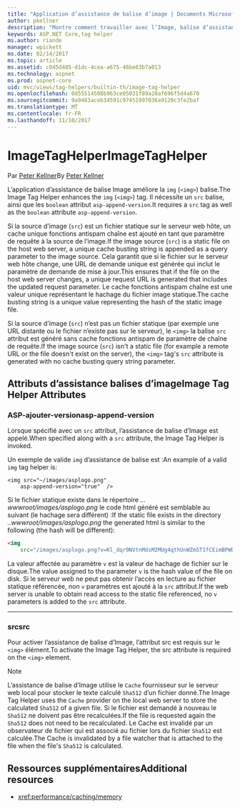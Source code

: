 ```yaml
---
title: "Application d’assistance de balise d’image | Documents Microsoft"
author: pkellner
description: "Montre comment travailler avec l’Image, balise d’assistance"
keywords: ASP.NET Core,tag helper
ms.author: riande
manager: wpickett
ms.date: 02/14/2017
ms.topic: article
ms.assetid: c045d485-d1dc-4cea-a675-46be83b7a013
ms.technology: aspnet
ms.prod: aspnet-core
uid: mvc/views/tag-helpers/builtin-th/image-tag-helper
ms.openlocfilehash: 0d55514508b963ce05031f89a20af696f5d4a670
ms.sourcegitcommit: 9a9483aceb34591c97451997036a9120c3fe2baf
ms.translationtype: MT
ms.contentlocale: fr-FR
ms.lasthandoff: 11/10/2017
---
```

# <a name="imagetaghelper"></a><span data-ttu-id="c6d5e-104">ImageTagHelper</span><span class="sxs-lookup"><span data-stu-id="c6d5e-104">ImageTagHelper</span></span>

<span data-ttu-id="c6d5e-105">Par [Peter Kellner](http://peterkellner.net)</span><span class="sxs-lookup"><span data-stu-id="c6d5e-105">By [Peter Kellner](http://peterkellner.net)</span></span> 

<span data-ttu-id="c6d5e-106">L’application d’assistance de balise Image améliore la `img` (`<img>`) balise.</span><span class="sxs-lookup"><span data-stu-id="c6d5e-106">The Image Tag Helper enhances the `img` (`<img>`) tag.</span></span> <span data-ttu-id="c6d5e-107">Il nécessite un `src` balise, ainsi que les `boolean` attribut `asp-append-version`.</span><span class="sxs-lookup"><span data-stu-id="c6d5e-107">It requires a `src` tag as well as the `boolean` attribute `asp-append-version`.</span></span>

<span data-ttu-id="c6d5e-108">Si la source d’image (`src`) est un fichier statique sur le serveur web hôte, un cache unique fonctions antispam chaîne est ajouté en tant que paramètre de requête à la source de l’image.</span><span class="sxs-lookup"><span data-stu-id="c6d5e-108">If the image source (`src`) is a static file on the host web server, a unique cache busting string is appended as a query parameter to the image source.</span></span> <span data-ttu-id="c6d5e-109">Cela garantit que si le fichier sur le serveur web hôte change, une URL de demande unique est générée qui inclut le paramètre de demande de mise à jour.</span><span class="sxs-lookup"><span data-stu-id="c6d5e-109">This ensures that if the file on the host web server changes, a unique request URL is generated that includes the updated request parameter.</span></span> <span data-ttu-id="c6d5e-110">Le cache fonctions antispam chaîne est une valeur unique représentant le hachage du fichier image statique.</span><span class="sxs-lookup"><span data-stu-id="c6d5e-110">The cache busting string is a unique value representing the hash of the static image file.</span></span>

<span data-ttu-id="c6d5e-111">Si la source d’image (`src`) n’est pas un fichier statique (par exemple une URL distante ou le fichier n’existe pas sur le serveur), le `<img>` la balise `src` attribut est généré sans cache fonctions antispam de paramètre de chaîne de requête.</span><span class="sxs-lookup"><span data-stu-id="c6d5e-111">If the image source (`src`) isn't a static file (for example a remote URL or the file doesn't exist on the server), the `<img>` tag's `src` attribute is generated with no cache busting query string parameter.</span></span>

## <a name="image-tag-helper-attributes"></a><span data-ttu-id="c6d5e-112">Attributs d’assistance balises d’image</span><span class="sxs-lookup"><span data-stu-id="c6d5e-112">Image Tag Helper Attributes</span></span>


### <a name="asp-append-version"></a><span data-ttu-id="c6d5e-113">ASP-ajouter-version</span><span class="sxs-lookup"><span data-stu-id="c6d5e-113">asp-append-version</span></span>

<span data-ttu-id="c6d5e-114">Lorsque spécifié avec un `src` attribut, l’assistance de balise d’Image est appelé.</span><span class="sxs-lookup"><span data-stu-id="c6d5e-114">When specified along with a `src` attribute, the Image Tag Helper is invoked.</span></span>

<span data-ttu-id="c6d5e-115">Un exemple de valide `img` d’assistance de balise est :</span><span class="sxs-lookup"><span data-stu-id="c6d5e-115">An example of a valid `img` tag helper is:</span></span>

```cshtml
<img src="~/images/asplogo.png" 
    asp-append-version="true"  />
```

<span data-ttu-id="c6d5e-116">Si le fichier statique existe dans le répertoire *... wwwroot/images/asplogo.png* le code html généré est semblable au suivant (le hachage sera différent) :</span><span class="sxs-lookup"><span data-stu-id="c6d5e-116">If the static file exists in the directory *..wwwroot/images/asplogo.png* the generated html is similar to the following (the hash will be different):</span></span>

```html
<img 
    src="/images/asplogo.png?v=Kl_dqr9NVtnMdsM2MUg4qthUnWZm5T1fCEimBPWDNgM"/>
```

<span data-ttu-id="c6d5e-117">La valeur affectée au paramètre `v` est la valeur de hachage de fichier sur le disque.</span><span class="sxs-lookup"><span data-stu-id="c6d5e-117">The value assigned to the parameter `v` is the hash value of the file on disk.</span></span> <span data-ttu-id="c6d5e-118">Si le serveur web ne peut pas obtenir l’accès en lecture au fichier statique référencée, non `v` paramètres est ajouté à la `src` attribut.</span><span class="sxs-lookup"><span data-stu-id="c6d5e-118">If the web server is unable to obtain read access to the static file referenced,  no `v` parameters is added to the `src` attribute.</span></span>

- - -

### <a name="src"></a><span data-ttu-id="c6d5e-119">src</span><span class="sxs-lookup"><span data-stu-id="c6d5e-119">src</span></span>

<span data-ttu-id="c6d5e-120">Pour activer l’assistance de balise d’Image, l’attribut src est requis sur le `<img>` élément.</span><span class="sxs-lookup"><span data-stu-id="c6d5e-120">To activate the Image Tag Helper, the src attribute is required on the `<img>` element.</span></span> 

> [!NOTE]
> <span data-ttu-id="c6d5e-121">L’assistance de balise d’Image utilise le `Cache` fournisseur sur le serveur web local pour stocker le texte calculé `Sha512` d’un fichier donné.</span><span class="sxs-lookup"><span data-stu-id="c6d5e-121">The Image Tag Helper uses the `Cache` provider on the local web server to store the calculated `Sha512` of a given file.</span></span> <span data-ttu-id="c6d5e-122">Si le fichier est demandé à nouveau le `Sha512` ne doivent pas être recalculées.</span><span class="sxs-lookup"><span data-stu-id="c6d5e-122">If the file is requested again the `Sha512` does not need to be recalculated.</span></span> <span data-ttu-id="c6d5e-123">Le Cache est invalidé par un observateur de fichier qui est associé au fichier lors du fichier `Sha512` est calculée.</span><span class="sxs-lookup"><span data-stu-id="c6d5e-123">The Cache is invalidated by a file watcher that is attached to the file when the file's `Sha512` is calculated.</span></span>

## <a name="additional-resources"></a><span data-ttu-id="c6d5e-124">Ressources supplémentaires</span><span class="sxs-lookup"><span data-stu-id="c6d5e-124">Additional resources</span></span>

* <xref:performance/caching/memory>
